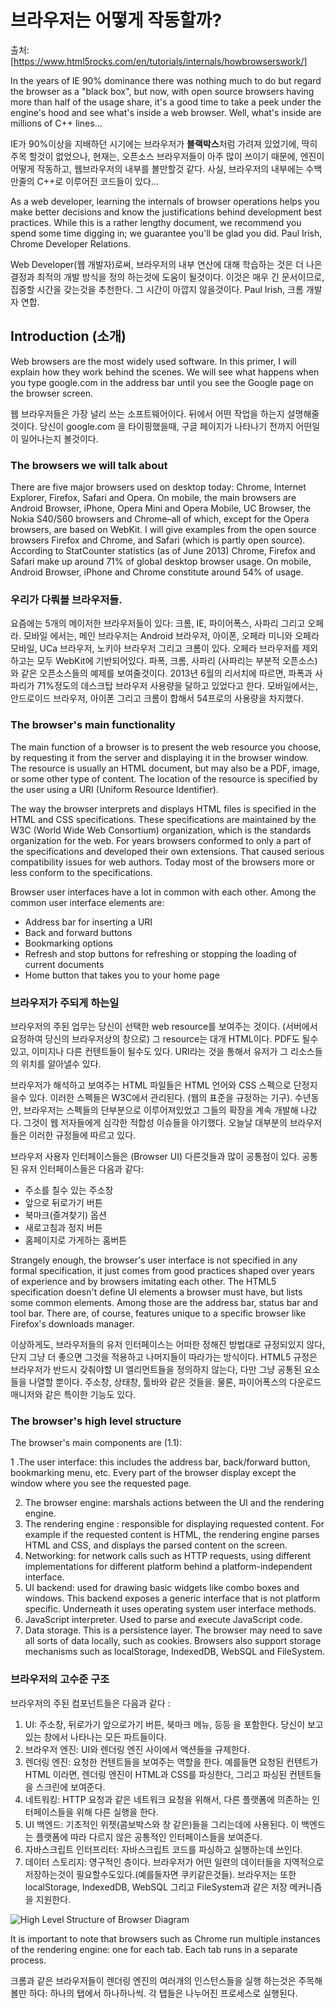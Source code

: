 # 브라우저는 어떻게 작동할까?

출처: [https://www.html5rocks.com/en/tutorials/internals/howbrowserswork/]

In the years of IE 90% dominance there was nothing much to do but regard the browser as a "black box", but now, with open source browsers having more than half of the usage share, it's a good time to take a peek under the engine's hood and see what's inside a web browser. Well, what's inside are millions of C++ lines...

IE가 90%이상을 지배하던 시기에는 브라우저가 **블랙박스**처럼 가려져 있었기에, 딱히 주목 할것이 없었으나, 현재는, 오픈소스 브라우저들이 아주 많이 쓰이기 때문에, 엔진이 어떻게 작동하고, 웹브라우저의 내부를 볼만할것 같다. 사실, 브라우저의 내부에는 수백만줄의 C++로 이루어진 코드들이 있다...

As a web developer, learning the internals of browser operations helps you make better decisions and know the justifications behind development best practices. While this is a rather lengthy document, we recommend you spend some time digging in; we guarantee you'll be glad you did. Paul Irish, Chrome Developer Relations.

Web Developer(웹 개발자)로써, 브라우저의 내부 연산에 대해 학습하는 것은 더 나은 결정과 최적의 개발 방식을 정의 하는것에 도움이 될것이다.
이것은 매우 긴 문서이므로, 집중할 시간을 갖는것을 추천한다. 그 시간이 아깝지 않을것이다. Paul Irish, 크롬 개발자 연합.

## Introduction (소개)

Web browsers are the most widely used software. In this primer, I will explain how they work behind the scenes. We will see what happens when you type google.com in the address bar until you see the Google page on the browser screen.

웹 브라우저들은 가장 널리 쓰는 소프트웨어이다. 뒤에서 어떤 작업을 하는지 설명해줄것이다. 당신이 google.com 을 타이핑했을때, 구글 페이지가 나타나기 전까지 어떤일이 일어나는지 볼것이다.

### The browsers we will talk about

There are five major browsers used on desktop today: Chrome, Internet Explorer, Firefox, Safari and Opera. On mobile, the main browsers are Android Browser, iPhone, Opera Mini and Opera Mobile, UC Browser, the Nokia S40/S60 browsers and Chrome–all of which, except for the Opera browsers, are based on WebKit. I will give examples from the open source browsers Firefox and Chrome, and Safari (which is partly open source). According to StatCounter statistics (as of June 2013) Chrome, Firefox and Safari make up around 71% of global desktop browser usage. On mobile, Android Browser, iPhone and Chrome constitute around 54% of usage.

### 우리가 다뤄볼 브라우저들.

요즘에는 5개의 메이저한 브라우저들이 있다: 크롬, IE, 파이어폭스, 사파리 그리고 오페라. 모바일 에서는, 메인 브라우저는 Android 브라우저, 아이폰, 오페라 미니와 오페라 모바일, UCa 브라우저, 노키아 브라우저 그리고 크롬이 있다. 오페라 브라우저를 제외하고는 모두 WebKit에 기반되어있다.
파폭, 크롬, 사파리 (사파리는 부분적 오픈소스)와 같은 오픈소스들의 예제를 보여줄것이다. 2013년 6월의 리서치에 따르면, 파폭과 사파리가 71%정도의 데스크탑 브라우저 사용량을 달하고 있었다고 한다. 모바일에서는, 안드로이드 브라우저, 아이폰 그리고 크롬이 합해서 54프로의 사용량을 차지했다.

### The browser's main functionality

The main function of a browser is to present the web resource you choose, by requesting it from the server and displaying it in the browser window. The resource is usually an HTML document, but may also be a PDF, image, or some other type of content. The location of the resource is specified by the user using a URI (Uniform Resource Identifier).

The way the browser interprets and displays HTML files is specified in the HTML and CSS specifications. These specifications are maintained by the W3C (World Wide Web Consortium) organization, which is the standards organization for the web. For years browsers conformed to only a part of the specifications and developed their own extensions. That caused serious compatibility issues for web authors. Today most of the browsers more or less conform to the specifications.

Browser user interfaces have a lot in common with each other. Among the common user interface elements are:

- Address bar for inserting a URI
- Back and forward buttons
- Bookmarking options
- Refresh and stop buttons for refreshing or stopping the loading of current documents
- Home button that takes you to your home page

### 브라우저가 주되게 하는일

브라우저의 주된 업무는 당신이 선택한 web resource를 보여주는 것이다. (서버에서 요정하여 당신의 브라우저상의 창으로)
그 resource는 대개 HTML이다. PDF도 될수 있고, 이미지나 다른 컨텐트들이 될수도 있다.
URI라는 것을 통해서 유저가 그 리소스들의 위치를 알아낼수 있다.

브라우저가 해석하고 보여주는 HTML 파일들은 HTML 언어와 CSS 스펙으로 단정지을수 있다. 이러한 스펙들은 W3C에서 관리된다. (웹의 표준을 규정하는 기구). 수년동안, 브라우저는 스펙들의 단부분으로 이루어져있었고 그들의 확장을 계속 개발해 나갔다. 그것이 웹 저자들에게 심각한 적합성 이슈들을 야기했다. 오늘날 대부분의 브라우저들은 이러한 규정들에 따르고 있다.

브라우저 사용자 인터페이스들은 (Browser UI) 다른것들과 많이 공통점이 있다. 공통된 유저 인터페이스들은 다음과 같다:

- 주소를 칠수 있는 주소창
- 앞으로 뒤로가기 버튼
- 북마크(즐겨찾기) 옵션
- 새로고침과 정지 버튼
- 홈페이지로 가게하는 홈버튼

Strangely enough, the browser's user interface is not specified in any formal specification, it just comes from good practices shaped over years of experience and by browsers imitating each other. The HTML5 specification doesn't define UI elements a browser must have, but lists some common elements. Among those are the address bar, status bar and tool bar. There are, of course, features unique to a specific browser like Firefox's downloads manager.

이상하게도, 브라우저들의 유저 인터페이스는 어떠한 정해진 방법대로 규정되있지 않다, 단지 그냥 더 좋으면 그것을 적용하고 나머지들이 따라가는 방식이다. HTML5 규정은 브라우저가 반드시 갖춰야할 UI 엘리먼트들을 정의하지 않는다, 다만 그냥 공통된 요소들을 나열할 뿐이다. 주소창, 상태창, 툴바와 같은 것들을. 물론, 파이어폭스의 다운로드 매니저와 같은 특이한 기능도 있다.

### The browser's high level structure

The browser's main components are (1.1):

1 .The user interface: this includes the address bar, back/forward button, bookmarking menu, etc. Every part of the browser display except the window where you see the requested page.

2. The browser engine: marshals actions between the UI and the rendering engine.
3. The rendering engine : responsible for displaying requested content. For example if the requested content is HTML, the rendering engine parses HTML and CSS, and displays the parsed content on the screen.
4. Networking: for network calls such as HTTP requests, using different implementations for different platform behind a platform-independent interface.
5. UI backend: used for drawing basic widgets like combo boxes and windows. This backend exposes a generic interface that is not platform specific. Underneath it uses operating system user interface methods.
6. JavaScript interpreter. Used to parse and execute JavaScript code.
7. Data storage. This is a persistence layer. The browser may need to save all sorts of data locally, such as cookies. Browsers also support storage mechanisms such as localStorage, IndexedDB, WebSQL and FileSystem.

### 브라우저의 고수준 구조

브라우저의 주된 컴포넌트들은 다음과 같다 :

1. UI: 주소창, 뒤로가기 앞으로가기 버튼, 북마크 메뉴, 등등 을 포함한다. 당신이 보고있는 창에서 나타나는 모든 파트들이다.
2. 브라우저 엔진: UI와 렌더링 엔진 사이에서 액션들을 규제한다.
3. 렌더링 엔진: 요청한 컨텐트들을 보여주는 역할을 한다. 예를들면 요청된 컨텐트가 HTML 이라면, 렌더링 엔진이 HTML과 CSS를 파싱한다, 그리고 파싱된 컨텐트들을 스크린에 보여준다.
4. 네트워킹: HTTP 요청과 같은 네트워크 요청을 위해서, 다른 플랫폼에 의존하는 인터페이스들을 위해 다른 실행을 한다.
5. UI 백엔드: 기초적인 위젯(콤보박스와 창 같은)들을 그리는데에 사용된다. 이 백엔드는 플랫폼에 따라 다르지 않은 공통적인 인터페이스들을 보여준다.
6. 자바스크립트 인터프리터: 자바스크립트 코드를 파싱하고 실행하는데 쓰인다.
7. 데이터 스토리지: 영구적인 층이다. 브라우저가 어떤 일련의 데이터들을 지역적으로 저장하는것이 필요할수도있다.(예를들자면 쿠키같은것들). 브라우저는 또한 localStorage, IndexedDB, WebSQL 그리고 FileSystem과 같은 저장 메커니즘을 지원한다.

![High Level Structure of Browser Diagram](https://www.html5rocks.com/en/tutorials/internals/howbrowserswork/layers.png)

It is important to note that browsers such as Chrome run multiple instances of the rendering engine: one for each tab. Each tab runs in a separate process.

크롬과 같은 브라우저들이 렌더링 엔진의 여러개의 인스턴스들을 실행 하는것은 주목해볼만 하다: 하나의 탭에서 하나하나씩. 각 탭들은 나누어진 프로세스로 실행된다.
